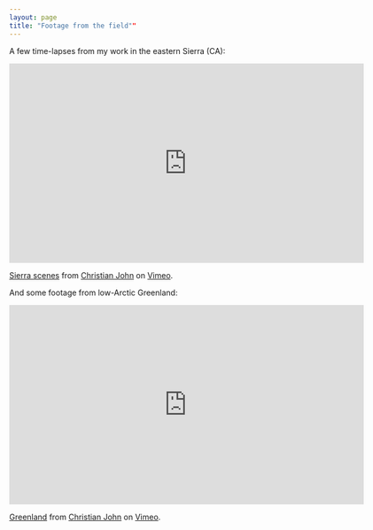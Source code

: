 ```yaml
---
layout: page
title: "Footage from the field""
---
```


A few time-lapses from my work in the eastern Sierra (CA):

<iframe src="https://player.vimeo.com/video/530988274" width="640" height="360" frameborder="0" allow="autoplay; fullscreen" allowfullscreen></iframe>
<p><a href="https://vimeo.com/530988274">Sierra scenes</a> from <a href="https://vimeo.com/user42061674">Christian John</a> on <a href="https://vimeo.com">Vimeo</a>.</p>

And some footage from low-Arctic Greenland:

<iframe src="https://player.vimeo.com/video/136984369" width="640" height="360" frameborder="0" allow="autoplay; fullscreen" allowfullscreen></iframe>
<p><a href="https://vimeo.com/136984369">Greenland</a> from <a href="https://vimeo.com/user42061674">Christian John</a> on <a href="https://vimeo.com">Vimeo</a>.</p>